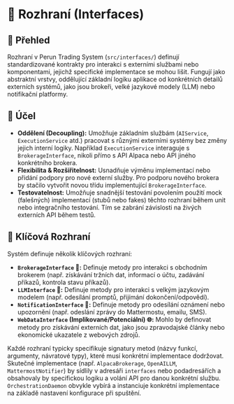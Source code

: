 # 🔌 Rozhraní (Interfaces)

## 📝 Přehled

Rozhraní v Perun Trading System (`src/interfaces/`) definují standardizované kontrakty pro interakci s externími službami nebo komponentami, jejichž specifické implementace se mohou lišit. Fungují jako abstraktní vrstvy, oddělující základní logiku aplikace od konkrétních detailů externích systémů, jako jsou brokeři, velké jazykové modely (LLM) nebo notifikační platformy.

## 🎯 Účel

*   **Oddělení (Decoupling):** Umožňuje základním službám (`AIService`, `ExecutionService` atd.) pracovat s různými externími systémy bez změny jejich interní logiky. Například `ExecutionService` interaguje s `BrokerageInterface`, nikoli přímo s API Alpaca nebo API jiného konkrétního brokera.
*   **Flexibilita & Rozšiřitelnost:** Usnadňuje výměnu implementací nebo přidání podpory pro nové externí služby. Pro podporu nového brokera by stačilo vytvořit novou třídu implementující `BrokerageInterface`.
*   **Testovatelnost:** Umožňuje snadnější testování povolením použití mock (falešných) implementací (stubů nebo fakes) těchto rozhraní během unit nebo integračního testování. Tím se zabrání závislosti na živých externích API během testů.

## 🔑 Klíčová Rozhraní

Systém definuje několik klíčových rozhraní:

*   **`BrokerageInterface` 🏦:** Definuje metody pro interakci s obchodním brokerem (např. získávání tržních dat, informací o účtu, zadávání příkazů, kontrola stavu příkazů).
*   **`LLMInterface` 💬:** Definuje metody pro interakci s velkým jazykovým modelem (např. odesílání promptů, přijímání dokončení/odpovědí).
*   **`NotificationInterface` 📢:** Definuje metody pro odesílání oznámení nebo upozornění (např. odeslání zprávy do Mattermostu, emailu, SMS).
*   **`WebDataInterface` (Implikované/Potenciální) 🌐:** Mohlo by definovat metody pro získávání externích dat, jako jsou zpravodajské články nebo ekonomické ukazatele z webových zdrojů.

Každé rozhraní typicky specifikuje signatury metod (názvy funkcí, argumenty, návratové typy), které musí konkrétní implementace dodržovat. Skutečné implementace (např. `AlpacaBrokerage`, `OpenAILLM`, `MattermostNotifier`) by sídlily v adresáři `interfaces` nebo podadresářích a obsahovaly by specifickou logiku a volání API pro danou konkrétní službu. `OrchestrationDaemon` obvykle vybírá a instanciuje konkrétní implementace na základě nastavení konfigurace při spuštění.
